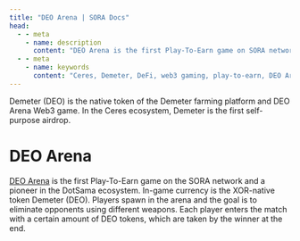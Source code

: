 ```yaml
---
title: "DEO Arena | SORA Docs"
head:
  - - meta
    - name: description
      content: "DEO Arena is the first Play-To-Earn game on SORA network and one of the first in DotSama ecosystem."
  - - meta
    - name: keywords
      content: "Ceres, Demeter, DeFi, web3 gaming, play-to-earn, DEO Arena, Polkaswap, SORA network"
---
```


Demeter (DEO) is the native token of the Demeter farming platform and DEO Arena Web3 game. In the Ceres ecosystem, Demeter is the first self-purpose airdrop.

# DEO Arena

[DEO Arena](https://deoarena.io/) is the first Play-To-Earn game on the SORA network and a pioneer in the DotSama ecosystem. 
In-game currency is the XOR-native token Demeter (DEO).
Players spawn in the arena and the goal is to eliminate opponents using different weapons.
Each player enters the match with a certain amount of DEO tokens, which are taken by the winner at the end.
